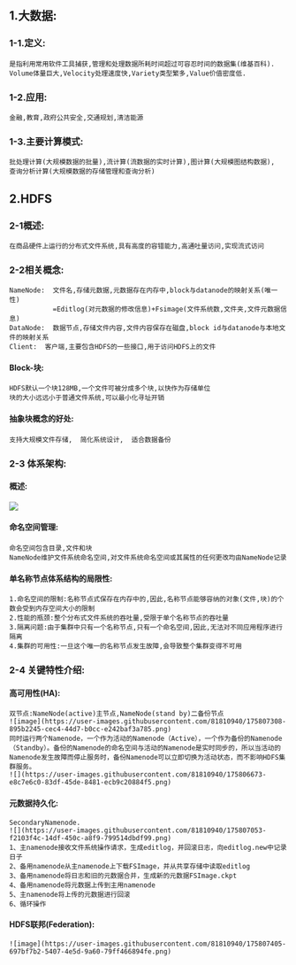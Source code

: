 ## 1.大数据:
### 1-1.定义:
    是指利用常用软件工具捕获,管理和处理数据所耗时间超过可容忍时间的数据集(维基百科).
    Volume体量巨大,Velocity处理速度快,Variety类型繁多,Value价值密度低.
### 1-2.应用:
    金融,教育,政府公共安全,交通规划,清洁能源
### 1-3.主要计算模式:
    批处理计算(大规模数据的批量),流计算(流数据的实时计算),图计算(大规模图结构数据),
    查询分析计算(大规模数据的存储管理和查询分析)
## 2.HDFS
### 2-1概述:
    在商品硬件上运行的分布式文件系统,具有高度的容错能力,高通吐量访问,实现流式访问
### 2-2相关概念:
    NameNode:  文件名,存储元数据,元数据存在内存中,block与datanode的映射关系(唯一性)
               =Editlog(对元数据的修改信息)+Fsimage(文件系统数,文件夹,文件元数据信息)
    DataNode:  数据节点,存储文件内容,文件内容保存在磁盘,block id与datanode与本地文件的映射关系
    Client:  客户端,主要包含HDFS的一些接口,用于访问HDFS上的文件
#### Block-块:
    HDFS默认一个块128MB,一个文件可被分成多个块,以快作为存储单位
    块的大小远远小于普通文件系统,可以最小化寻址开销
#### 抽象块概念的好处:
    支持大规模文件存储,  简化系统设计,  适合数据备份
### 2-3 体系架构:
#### 概述:
   ![](https://user-images.githubusercontent.com/81810940/175805852-3e39fc9f-eff6-4fdb-8b2e-7aa90e85db0e.png)
#### 命名空间管理:
    命名空间包含目录,文件和块
    NameNode维护文件系统命名空间,对文件系统命名空间或其属性的任何更改均由NameNode记录
#### 单名称节点体系结构的局限性:
    1.命名空间的限制:名称节点式保存在内存中的,因此,名称节点能够容纳的对象(文件,块)的个数会受到内存空间大小的限制
    2.性能的瓶颈:整个分布式文件系统的吞吐量,受限于单个名称节点的吞吐量
    3.隔离问题:由于集群中只有一个名称节点,只有一个命名空间,因此,无法对不同应用程序进行隔离
    4.集群的可用性:一旦这个唯一的名称节点发生故障,会导致整个集群变得不可用
### 2-4 关键特性介绍:
#### 高可用性(HA):
    双节点:NameNode(active)主节点,NameNode(stand by)二备份节点
    ![image](https://user-images.githubusercontent.com/81810940/175807308-895b2245-cec4-44d7-b0cc-e242baf3a785.png)
    同时运行两个Namenode，一个作为活动的Namenode（Active），一个作为备份的Namenode（Standby）。备份的Namenode的命名空间与活动的Namenode是实时同步的，所以当活动的Namenode发生故障而停止服务时，备份Namenode可以立即切换为活动状态，而不影响HDFS集群服务。
    ![](https://user-images.githubusercontent.com/81810940/175806673-e8c7e6c0-83df-45de-8481-ecb9c20884f5.png)
#### 元数据持久化:
    SecondaryNamenode.
    ![](https://user-images.githubusercontent.com/81810940/175807053-f2103f4c-14df-450c-a8f9-799514dbdf99.png)
    1、主namenode接收文件系统操作请求，生成editlog，并回滚日志，向editlog.new中记录日子
    2、备用namenode从主namenode上下载FSImage，并从共享存储中读取editlog
    3、备用namenode将日志和旧的元数据合并，生成新的元数据FSImage.ckpt
    4、备用namenode将元数据上传到主用namenode
    5、主namenode将上传的元数据进行回滚
    6、循环操作
#### HDFS联邦(Federation):
    ![image](https://user-images.githubusercontent.com/81810940/175807405-697bf7b2-5407-4e5d-9a60-79ff466894fe.png)
    

    
    
